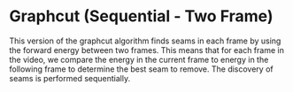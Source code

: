 # Graphcut (Sequential - Two Frame)

This version of the graphcut algorithm finds seams in each frame by using the forward energy between two frames. 
This means that for each frame in the video, we compare the energy in the current frame to energy in the following frame 
to determine the best seam to remove. The discovery of seams is performed sequentially.
